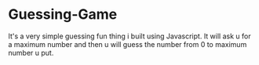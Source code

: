# Guessing-Game
It's a very simple guessing fun thing i built using Javascript. It will ask u for a maximum number and then u will guess the number from 0 to maximum number u put. 
